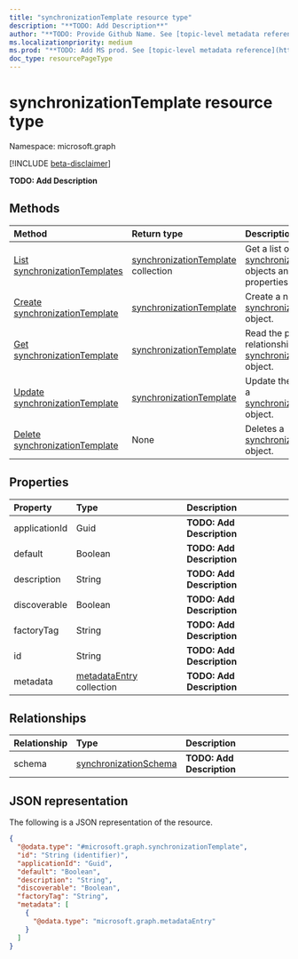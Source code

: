 ```yaml
---
title: "synchronizationTemplate resource type"
description: "**TODO: Add Description**"
author: "**TODO: Provide Github Name. See [topic-level metadata reference](https://msgo.azurewebsites.net/add/document/guidelines/metadata.html#topic-level-metadata)**"
ms.localizationpriority: medium
ms.prod: "**TODO: Add MS prod. See [topic-level metadata reference](https://msgo.azurewebsites.net/add/document/guidelines/metadata.html#topic-level-metadata)**"
doc_type: resourcePageType
---
```


# synchronizationTemplate resource type

Namespace: microsoft.graph

[!INCLUDE [beta-disclaimer](../../includes/beta-disclaimer.md)]

**TODO: Add Description**

## Methods
|Method|Return type|Description|
|:---|:---|:---|
|[List synchronizationTemplates](../api/synchronization-synchronizationtemplate-list.md)|[synchronizationTemplate](../resources/synchronization-synchronizationtemplate.md) collection|Get a list of the [synchronizationTemplate](../resources/synchronization-synchronizationtemplate.md) objects and their properties.|
|[Create synchronizationTemplate](../api/synchronization-synchronization-post-templates.md)|[synchronizationTemplate](../resources/synchronization-synchronizationtemplate.md)|Create a new [synchronizationTemplate](../resources/synchronization-synchronizationtemplate.md) object.|
|[Get synchronizationTemplate](../api/synchronization-synchronizationtemplate-get.md)|[synchronizationTemplate](../resources/synchronization-synchronizationtemplate.md)|Read the properties and relationships of a [synchronizationTemplate](../resources/synchronization-synchronizationtemplate.md) object.|
|[Update synchronizationTemplate](../api/synchronization-synchronizationtemplate-update.md)|[synchronizationTemplate](../resources/synchronization-synchronizationtemplate.md)|Update the properties of a [synchronizationTemplate](../resources/synchronization-synchronizationtemplate.md) object.|
|[Delete synchronizationTemplate](../api/synchronization-synchronizationtemplate-delete.md)|None|Deletes a [synchronizationTemplate](../resources/synchronization-synchronizationtemplate.md) object.|

## Properties
|Property|Type|Description|
|:---|:---|:---|
|applicationId|Guid|**TODO: Add Description**|
|default|Boolean|**TODO: Add Description**|
|description|String|**TODO: Add Description**|
|discoverable|Boolean|**TODO: Add Description**|
|factoryTag|String|**TODO: Add Description**|
|id|String|**TODO: Add Description**|
|metadata|[metadataEntry](../resources/synchronization-metadataentry.md) collection|**TODO: Add Description**|

## Relationships
|Relationship|Type|Description|
|:---|:---|:---|
|schema|[synchronizationSchema](../resources/synchronization-synchronizationschema.md)|**TODO: Add Description**|

## JSON representation
The following is a JSON representation of the resource.
<!-- {
  "blockType": "resource",
  "keyProperty": "id",
  "@odata.type": "microsoft.graph.synchronizationTemplate",
  "openType": false
}
-->
``` json
{
  "@odata.type": "#microsoft.graph.synchronizationTemplate",
  "id": "String (identifier)",
  "applicationId": "Guid",
  "default": "Boolean",
  "description": "String",
  "discoverable": "Boolean",
  "factoryTag": "String",
  "metadata": [
    {
      "@odata.type": "microsoft.graph.metadataEntry"
    }
  ]
}
```

